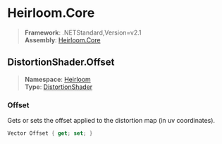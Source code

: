 # Heirloom.Core

> **Framework**: .NETStandard,Version=v2.1  
> **Assembly**: [Heirloom.Core][0]  

## DistortionShader.Offset

> **Namespace**: [Heirloom][0]  
> **Type**: [DistortionShader][1]  

### Offset

Gets or sets the offset applied to the distortion map (in uv coordinates).

```cs
Vector Offset { get; set; }
```

[0]: ../Heirloom.Core.md
[1]: Heirloom.DistortionShader.md
